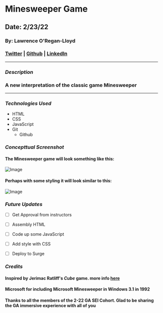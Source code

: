 # Minesweeper Game

## Date: 2/23/22

### By: Lawrence O'Regan-Lloyd

### [Twitter](https://twitter.com/Lawrence_OL) | [Github](https://github.com/LawrenceOL) | [LinkedIn](https://www.linkedin.com/in/lawrenceol/)

---

### ***Description***

### A new interpretation of the classic game Minesweeper

---

### ***Technologies Used***

- HTML
- CSS
- JavaScript
- Git
  - Github

### ***Concepttual Screenshot***

#### The Minesweeper game will look something like this:

![Image](https://i.imgur.com/7tD0yuC.jpeg)

#### Perhaps with some styling it will look similar to this:

![Image](https://i.imgur.com/0eaBYk7.png)

### ***Future Updates***

- [ ] Get Approval from instructors
- [ ] Assembly HTML
- [ ] Code up some JavaScript
- [ ] Add style with CSS
- [ ] Deploy to Surge 


### ***Credits***
#### Inspired by Jerimac Ratliff's *Cube* game. more info [here](www.bing.com)
#### Microsoft for including Microsoft Minesweeper in Windows 3.1 in 1992
#### Thanks to all the members of the 2-22 GA SEI Cohort. Glad to be sharing the GA immersive experience with all of you

